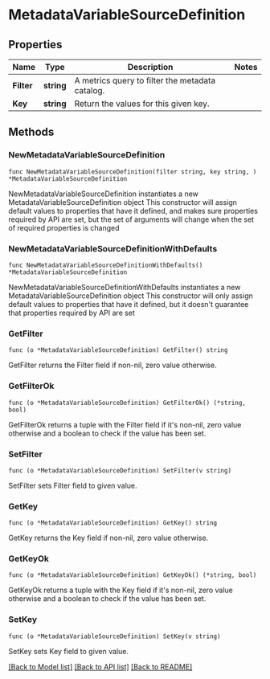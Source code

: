 # MetadataVariableSourceDefinition

## Properties

Name | Type | Description | Notes
------------ | ------------- | ------------- | -------------
**Filter** | **string** | A metrics query to filter the metadata catalog. | 
**Key** | **string** | Return the values for this given key. | 

## Methods

### NewMetadataVariableSourceDefinition

`func NewMetadataVariableSourceDefinition(filter string, key string, ) *MetadataVariableSourceDefinition`

NewMetadataVariableSourceDefinition instantiates a new MetadataVariableSourceDefinition object
This constructor will assign default values to properties that have it defined,
and makes sure properties required by API are set, but the set of arguments
will change when the set of required properties is changed

### NewMetadataVariableSourceDefinitionWithDefaults

`func NewMetadataVariableSourceDefinitionWithDefaults() *MetadataVariableSourceDefinition`

NewMetadataVariableSourceDefinitionWithDefaults instantiates a new MetadataVariableSourceDefinition object
This constructor will only assign default values to properties that have it defined,
but it doesn't guarantee that properties required by API are set

### GetFilter

`func (o *MetadataVariableSourceDefinition) GetFilter() string`

GetFilter returns the Filter field if non-nil, zero value otherwise.

### GetFilterOk

`func (o *MetadataVariableSourceDefinition) GetFilterOk() (*string, bool)`

GetFilterOk returns a tuple with the Filter field if it's non-nil, zero value otherwise
and a boolean to check if the value has been set.

### SetFilter

`func (o *MetadataVariableSourceDefinition) SetFilter(v string)`

SetFilter sets Filter field to given value.


### GetKey

`func (o *MetadataVariableSourceDefinition) GetKey() string`

GetKey returns the Key field if non-nil, zero value otherwise.

### GetKeyOk

`func (o *MetadataVariableSourceDefinition) GetKeyOk() (*string, bool)`

GetKeyOk returns a tuple with the Key field if it's non-nil, zero value otherwise
and a boolean to check if the value has been set.

### SetKey

`func (o *MetadataVariableSourceDefinition) SetKey(v string)`

SetKey sets Key field to given value.



[[Back to Model list]](../README.md#documentation-for-models) [[Back to API list]](../README.md#documentation-for-api-endpoints) [[Back to README]](../README.md)


